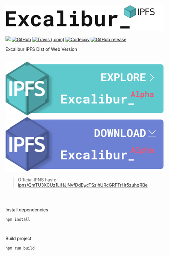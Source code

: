 ![](https://raw.githubusercontent.com/xclbrio/styleGuide/master/excaliburIPFS.svg?sanitize=true&width=300)

[![](https://img.shields.io/badge/project-Excalibur__-ef5777.svg?style=popout-square)](https://github.com/xclbrio)
[![GitHub](https://img.shields.io/github/license/xclbrio/ipfsWebDist.svg?style=flat-square)](https://github.com/xclbrio/ipfsWebDist/blob/master/LICENSE)
[![Travis (.com)](https://img.shields.io/travis/com/xclbrio/ipfsWebDist.svg?style=flat-square)](https://travis-ci.com/xclbrio/ipfsWebDist)
[![Codecov](https://img.shields.io/codecov/c/github/xclbrio/ipfsWebDist.svg?style=flat-square)](https://codecov.io/gh/xclbrio/ipfsWebDist)
[![GitHub release](https://img.shields.io/github/release/xclbrio/ipfsWebDist.svg?style=flat-square)](https://github.com/xclbrio/ipfsWebDist/releases)



Excalibur IPFS Dist of Web Version
<br/><br/>

[![](https://raw.githubusercontent.com/xclbrio/styleGuide/master/exploreIPFS.svg?sanitize=true)](https://ipfs.xclbr.io)
[![](https://raw.githubusercontent.com/xclbrio/styleGuide/master/downloadIPFS.svg?sanitize=true)](https://github.com/xclbrio/ipfsWebDist/releases)
> Official IPNS hash: [ipns/QmTU3XCUz1LiHJjNvfDdEycTSzihURcGRFTrHr5zuhqRBe](https://cloudflare-ipfs.com/ipns/QmTU3XCUz1LiHJjNvfDdEycTSzihURcGRFTrHr5zuhqRBe)


<br/>
<br/>

Install dependencies
```
npm install
```
<br/>

Build project
```
npm run build
```
